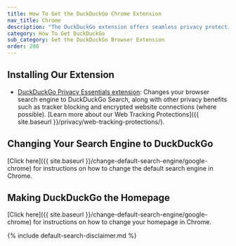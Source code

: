 ```yaml
---
title: How To Get the DuckDuckGo Chrome Extension
nav_title: Chrome
description: "The DuckDuckGo extension offers seamless privacy protection for your browser: tracker blocking, cookie protection, private search, email protection, and more."
category: How To Get DuckDuckGo
sub_category: Get the DuckDuckGo Browser Extension
order: 200
---
```


## Installing Our Extension

-   [DuckDuckGo Privacy Essentials extension](https://chrome.google.com/webstore/detail/duckduckgo-for-chrome/bkdgflcldnnnapblkhphbgpggdiikppg): Changes your browser search engine to DuckDuckGo Search, along with other privacy benefits such as tracker blocking and encrypted website connections (where possible). [Learn more about our Web Tracking Protections]({{ site.baseurl }}/privacy/web-tracking-protections/).

## Changing Your Search Engine to DuckDuckGo

[Click here]({{ site.baseurl }}/change-default-search-engine/google-chrome) for instructions on how to change the default search engine in Chrome.

## Making DuckDuckGo the Homepage

[Click here]({{ site.baseurl }}/change-default-search-engine/google-chrome) for instructions on how to change your homepage in Chrome.

{% include default-search-disclaimer.md %}
